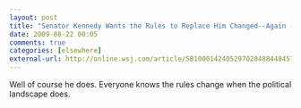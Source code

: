 ```yaml
---
layout: post  
title: "Senator Kennedy Wants the Rules to Replace Him Changed--Again - WSJ.com"  
date: 2009-08-22 00:05  
comments: true  
categories: [elsewhere]
external-url: http://online.wsj.com/article/SB10001424052970204884404574362541012511408.html  
---
```


Well of course he does. Everyone knows the rules change when the political landscape does. 
